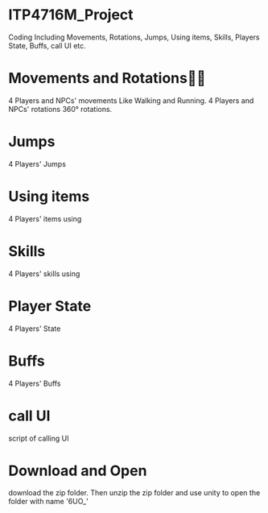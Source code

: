 # ITP4716M_Project
Coding
Including Movements, Rotations, Jumps, Using items, Skills, Players State, Buffs, call UI etc.

# Movements and Rotations🚶‍🏃‍
4 Players and NPCs' movements
Like Walking and Running. 
4 Players and NPCs' rotations
360° rotations.

# Jumps
4 Players' Jumps

# Using items
4 Players' items using

# Skills
4 Players' skills using

# Player State
4 Players' State

# Buffs
4 Players' Buffs

# call UI
script of calling UI

# Download and Open
download the zip folder. 
Then unzip the zip folder and use unity to open the folder with name '6UO_'
